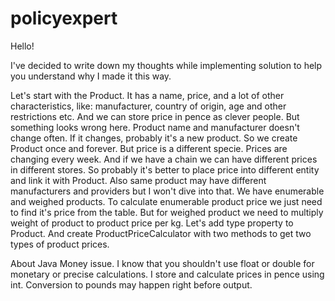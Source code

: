 # policyexpert
Hello!

I've decided to write down my thoughts while implementing solution
to help you understand why I made it this way.

Let's start with the Product. It has a name, price, and a lot of other characteristics,
like: manufacturer, country of origin, age and other restrictions etc. And we can store
price in pence as clever people. But something looks wrong here. Product name and
manufacturer doesn't change often. If it changes, probably it's a new product. So we
create Product once and forever.
But price is a different specie. Prices are changing every week. And if we have a chain
we can have different prices in different stores. So probably it's better to place price
into different entity and link it with Product.
Also same product may have different manufacturers and providers but I won't dive into
that.
We have enumerable and weighed products. To calculate enumerable product price we just
need to find it's price from the table. But for weighed product we need to multiply
weight of product to product price per kg. Let's add type property to Product. And
create ProductPriceCalculator with two methods to get two types of product prices.



About Java Money issue. I know that you shouldn't use float or double for monetary or
precise calculations. I store and calculate prices in pence using int. Conversion to
pounds may happen right before output.